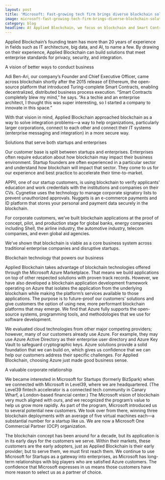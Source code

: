 ```yaml
---
layout: post
title: 'Microsoft: Fast-growing tech firm brings diverse blockchain solutions to startups and enterprises alike'
image: microsoft-fast-growing-tech-firm-brings-diverse-blockchain-solutions-startups-enterprises-alike
category: blog
headline: At Applied Blockchain, we focus on blockchain and Smart Contracts (verifiable digital agreements based on blockchain). Our company is just two years old, but our team of developers has created blockchain applications that are already live in production environments in both startups and enterprises that operate around the world.
---
```


<p class="post__content">Applied Blockchain’s founding team has more than 20 years of experience in fields such as IT architecture, big data, and AI, to name a few. By drawing on their experience, Applied Blockchain can build solutions that meet enterprise standards for privacy, security, and integration.</p>

<p class="post__title">A vision of better ways to conduct business</p>

<p class="post__content">Adi Ben-Ari, our company’s Founder and Chief Executive Officer, came across blockchain shortly after the 2015 release of Ethereum, the open-source platform that introduced Turing-complete Smart Contracts, enabling decentralized, distributed business process execution. “Smart Contracts completely blew my mind,” he says. “As a techie and an enterprise architect, I thought this was super interesting, so I started a company to innovate in this space.”</p>
<p class="post__content">With that vision in mind, Applied Blockchain approached blockchain as a way to solve integration problems—a way to help organizations, particularly larger corporations, connect to each other and connect their IT systems (enterprise messaging and integration) in a more secure way.</p>

<p class="post__title">Solutions that serve both startups and enterprises</p>

<p class="post__content">Our customer base is split between startups and enterprises. Enterprises often require education about how blockchain may impact their business environment. Startup founders are often experienced in a particular sector and understand how blockchain will impact that sector. They come to us for our experience and best practice to accelerate their time-to-market.</p>
<p class="post__content">APPII, one of our startup customers, is using blockchain to verify applicants’ education and work credentials with the institutions and companies on their CVs. Cygnetise uses the technology to manage corporate signatory lists to prevent unauthorized approvals. Nuggets is an e-commerce payments and ID platform that stores your personal and payment data securely in the blockchain.</p>
<p class="post__content">For corporate customers, we’ve built blockchain applications at the proof of concept, pilot, and production stage for global banks, energy companies including Shell, the airline industry, the automotive industry, telecom companies, and even global aid agencies.</p>
<p class="post__content">We’ve shown that blockchain is viable as a core business system across traditional enterprise companies and disruptive startups.</p>

<p class="post__title">Blockchain technology that powers our business</p>

<p class="post__content">Applied Blockchain takes advantage of blockchain technologies offered through the Microsoft Azure Marketplace. That means we build applications on top of other respected solutions with proven track records. However, we have also developed a blockchain application development framework operating on Azure that isolates the application from the underlying blockchain while making the platform’s services available to those applications. The purpose is to future-proof our customers’ solutions and give customers the option of using new, more performant blockchain platforms that may emerge. We find that Azure fully supports the open-source systems, programming tools, and methodologies that we use for software development.</p>
<p class="post__content">We evaluated cloud technologies from other major competing providers; however, many of our customers already use Azure. For example, they may use Azure Active Directory as their enterprise user directory and Azure Key Vault to safeguard cryptographic keys. Azure solutions provide a solid foundation that we can build on, which gives us confidence that we can help our customers address their specific challenges. For Applied Blockchain, choosing Azure just made good business sense.</p>
<p class="post__title">A valuable corporate relationship</p>

<p class="post__content">We became interested in Microsoft for Startups (formerly BizSpark) when we connected with Microsoft in Level39, where we are headquartered. (The Level39 fintech accelerator is a connected tech community in Canary Wharf, a London-based financial center.) The Microsoft vision of blockchain very much aligned with ours, and we recognized the program’s value to help us grow more rapidly. As part of the program, Microsoft introduced us to several potential new customers. We took over from there, winning three blockchain deployments with an average of five virtual machines each—a substantial number for a startup like us. We are now a Microsoft One Commercial Partner (OCP) organization.</p>
<p class="post__content">The blockchain concept has been around for a decade, but its application is in its early days for the customers we serve. Within their markets, these customers are the early adopters, just as Applied Blockchain is their early provider; but to serve them, we must first reach them. We continue to use Microsoft for Startups as a gateway into enterprises, as Microsoft has long-term relationships with big players who are satisfied Azure customers. The confidence that Microsoft expresses in us means those customers have more reason to select us as a partner of choice.</p>